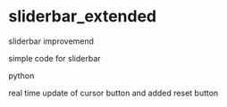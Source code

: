 # sliderbar_extended
 sliderbar improvemend

simple code for sliderbar

python

real time update of cursor button and added reset button



